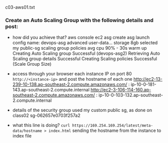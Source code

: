 c03-aws01.txt


### Create an Auto Scaling Group with the following details and post:

- how did you achieve that?
aws console
ec2
asg
create asg 
launch config
name: devops-asg
advanced
user-data...
storage 8gb
selected my public-sg
scaling group policies avg cpu 90% - 30s warm up
Creating Auto Scaling group 	Successful (devops-asg2)
Retrieving Auto Scaling group details   Successful
Creating Scaling policies	Successful (Scale Group Size)

- access through your browser each instance IP on port 80 `http://<instance-ip>` and post the hostname of each one
http://ec2-13-239-10-138.ap-southeast-2.compute.amazonaws.com/ :   ip-10-0-181-143.ap-southeast-2.compute.internal
http://ec2-3-106-114-160.ap-southeast-2.compute.amazonaws.com/ :   ip-10-0-103-132.ap-southeast-2.compute.internal

- details of the security group used
my custom public sg, as done on class02
sg-062657e0703f257a2


- what this line is doing? `curl https://169.254.169.254/latest/meta-data/hostname > index.html`
sending the hostname from the instance to index file

